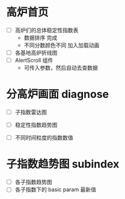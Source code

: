 # 高炉首页
- [ ] 高炉们的总体稳定性指数表
    - 数据排序  完成
    - 不同分数颜色不同
    加入加载动画
- [ ] 各基地高炉折线图
- [ ] AlertScroll 组件
    - 可传入参数，然后自动去查数据

# 分高炉画面 diagnose
- [ ] 子指数雷达图
- [ ] 稳定性指数趋势图
- [ ] 不同时间粒度的指数数值


# 子指数趋势图 subindex

- [ ] 各子指数趋势图
- [ ] 各子指数下的 basic param 最新值
